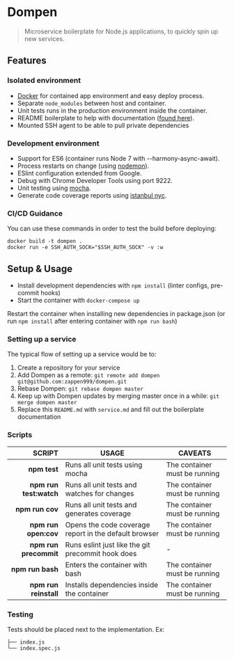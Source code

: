 # Dompen
> Microservice boilerplate for Node.js applications, to quickly spin up
> new services.

## Features
### Isolated environment
* [Docker](https://www.docker.com/) for contained app environment and easy deploy process.
* Separate `node_modules` between host and container.
* Unit tests runs in the production environment inside the container.
* README boilerplate to help with documentation ([found here](service.md)).
* Mounted SSH agent to be able to pull private dependencies

### Development environment
* Support for ES6 (container runs Node 7 with --harmony-async-await).
* Process restarts on change (using [nodemon](https://github.com/remy/nodemon)).
* ESlint configuration extended from Google.
* Debug with Chrome Developer Tools using port 9222.
* Unit testing using [mocha](https://github.com/mochajs/mocha).
* Generate code coverage reports using [istanbul nyc](https://github.com/istanbuljs/nyc).

### CI/CD Guidance
You can use these commands in order to test the build before deploying:
```
docker build -t dompen .
docker run -e SSH_AUTH_SOCK="$SSH_AUTH_SOCK" -v :w
```

## Setup & Usage
* Install development dependencies with `npm install` (linter configs, pre-commit hooks)
* Start the container with `docker-compose up`

Restart the container when installing new dependencies in package.json
(or run `npm install` after entering container with `npm run bash`)

### Setting up a service
The typical flow of setting up a service would be to:<br>
1. Create a repository for your service<br>
2. Add Dompen as a remote: `git remote add dompen git@github.com:zappen999/dompen.git`<br>
3. Rebase Dompen: `git rebase dompen master`<br>
4. Keep up with Dompen updates by merging master once in a while: `git merge dompen master`<br>
5. Replace this `README.md` with `service.md` and fill out the boilerplate documentation<br>

### Scripts
| **SCRIPT**            | **USAGE**                                           | **CAVEATS**
|----------------------:|-----------------------------------------------------|-------------
|**npm test**           |Runs all unit tests using mocha                      |The container must be running
|**npm run test:watch** |Runs all unit tests and watches for changes          |The container must be running
|**npm run cov**        |Runs all unit tests and generates coverage           |The container must be running
|**npm run open:cov**   |Opens the code coverage report in the default browser|The container must be running
|**npm run precommit**  |Runs eslint just like the git precommit hook does    |-
|**npm run bash**       |Enters the container with bash                       |The container must be running
|**npm run reinstall**  |Installs dependencies inside the container           |The container must be running

### Testing
Tests should be placed next to the implementation. Ex:
```
├── index.js
└── index.spec.js
```
